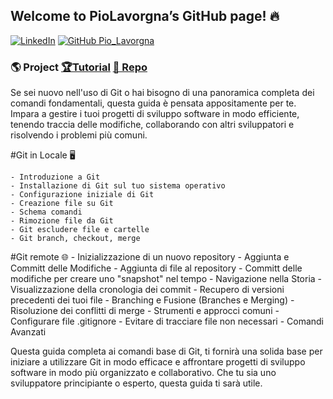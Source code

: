 
## Welcome to PioLavorgna’s GitHub page! 🔥

<a href="https://www.linkedin.com/in/piolavorgna/" target="_blank">![LinkedIn](https://img.shields.io/badge/-PioLavorgna-blue?style=flat-square&logo=Linkedin&logoColor=white)</a>
[![GitHub Pio_Lavorgna](https://img.shields.io/github/followers/PioLavorgna?label=follow&style=social)](https://github.com/PioLavorgna)

### 🌎 Project  [🏆Tutorial](https://github.com/PioLavorgna/git-training-docs) [📄 Repo](https://github.com/PioLavorgna/git-training-docs)

Se sei nuovo nell'uso di Git o hai bisogno di una panoramica completa dei comandi fondamentali, 
questa guida è pensata appositamente per te. 
Impara a gestire i tuoi progetti di sviluppo software in modo efficiente, 
tenendo traccia delle modifiche, collaborando con altri sviluppatori e risolvendo i problemi più comuni.

#Git in Locale 🖥️ 

	- Introduzione a Git
	- Installazione di Git sul tuo sistema operativo
	- Configurazione iniziale di Git
	- Creazione file su Git
	- Schema comandi
	- Rimozione file da Git
	- Git escludere file e cartelle
	- Git branch, checkout, merge

#Git remote 🌐
	- Inizializzazione di un nuovo repository
	- Aggiunta e Committ delle Modifiche
	- Aggiunta di file al repository
	- Committ delle modifiche per creare uno "snapshot" nel tempo
	- Navigazione nella Storia
	- Visualizzazione della cronologia dei commit
	- Recupero di versioni precedenti dei tuoi file
	- Branching e Fusione (Branches e Merging)
	- Risoluzione dei conflitti di merge
	- Strumenti e approcci comuni
	- Configurare file .gitignore
	- Evitare di tracciare file non necessari
	- Comandi Avanzati

Questa guida completa ai comandi base di Git,
ti fornirà una solida base per iniziare a utilizzare Git in modo efficace e affrontare progetti di sviluppo software
in modo più organizzato e collaborativo. 
Che tu sia uno sviluppatore principiante o esperto, 
questa guida ti sarà utile.




